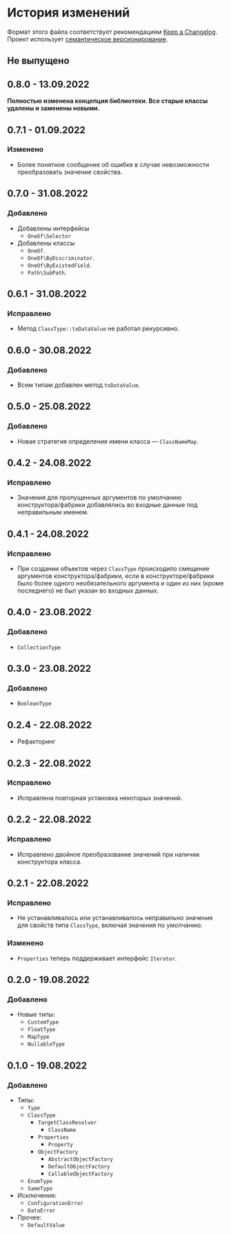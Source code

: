 # История изменений

Формат этого файла соответствует рекомендациям
[Keep a Changelog](https://keepachangelog.com/ru/1.0.0/). Проект использует
[семантическое версионирование](http://semver.org/spec/v2.0.0.html).

## Не выпущено

## 0.8.0 - 13.09.2022

**Полностью изменена концепция библиотеки. Все старые классы удалены и заменены новыми.**


## 0.7.1 - 01.09.2022

### Изменено

- Более понятное сообщение об ошибке в случае невозможности преобразовать значение свойства.


## 0.7.0 - 31.08.2022

### Добавлено

- Добавлены интерфейсы
  - `OneOf\Selector`
- Добавлены классы
  - `OneOf`.
  - `OneOf\ByDiscriminator`.
  - `OneOf\ByExistedField`.
  - `Path\SubPath`.


## 0.6.1 - 31.08.2022

### Исправлено

- Метод `ClassType::toDataValue` не работал рекурсивно.


## 0.6.0 - 30.08.2022

### Добавлено

- Всем типам добавлен метод `toDataValue`.


## 0.5.0 - 25.08.2022

### Добавлено

- Новая стратегия определения имени класса — `ClassNameMap`.


## 0.4.2 - 24.08.2022

### Исправлено

- Значения для пропущенных аргументов по умолчанию конструктора/фабрики добавлялись во входные
  данные под неправильным именем.


## 0.4.1 - 24.08.2022

### Исправлено

- При создании объектов через `ClassType` происходило смещение аргументов конструктора/фабрики, если
  в конструкторе/фабрики было более одного необязательного аргумента и один из них (кроме
  последнего) не был указан во входных данных.


## 0.4.0 - 23.08.2022

### Добавлено

- `CollectionType`


## 0.3.0 - 23.08.2022

### Добавлено

- `BooleanType`


## 0.2.4 - 22.08.2022

- Рефакторинг


## 0.2.3 - 22.08.2022

### Исправлено

- Исправлена повторная установка некоторых значений.


## 0.2.2 - 22.08.2022

### Исправлено

- Исправлено двойное преобразование значений при наличии конструктора класса.


## 0.2.1 - 22.08.2022

### Исправлено

- Не устанавливалось или устанавливалось неправильно значение для свойств типа `ClassType`, включая 
  значения по умолчанию.

### Изменено

- `Properties` теперь поддерживает интерфейс `Iterator`.


## 0.2.0 - 19.08.2022

### Добавлено

- Новые типы:
  - `CustomType` 
  - `FloatType`
  - `MapType`
  - `NullableType`


## 0.1.0 - 19.08.2022

### Добавлено

- Типы:
  - `Type`
  - `ClassType`
    - `TargetClassResolver`
      - `ClassName`
    - `Properties`
      - `Property`
    - `ObjectFactory`
      - `AbstractObjectFactory`
      - `DefaultObjectFactory`
      - `CallableObjectFactory`
  - `EnumType`
  - `SameType`
- Исключения:
  - `ConfigurationError`
  - `DataError`
- Прочее:
  - `DefaultValue`
